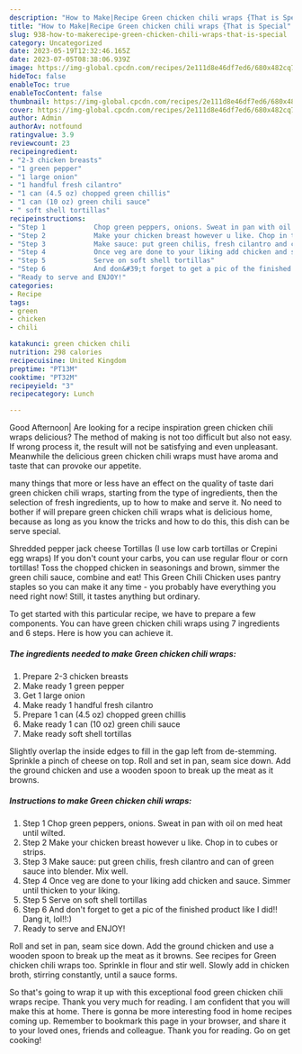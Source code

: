 ```yaml
---
description: "How to Make|Recipe Green chicken chili wraps {That is Special"
title: "How to Make|Recipe Green chicken chili wraps {That is Special"
slug: 938-how-to-makerecipe-green-chicken-chili-wraps-that-is-special
category: Uncategorized
date: 2023-05-19T12:32:46.165Z
date: 2023-07-05T08:38:06.939Z
image: https://img-global.cpcdn.com/recipes/2e111d8e46df7ed6/680x482cq70/green-chicken-chili-wraps-recipe-main-photo.jpg
hideToc: false
enableToc: true
enableTocContent: false
thumbnail: https://img-global.cpcdn.com/recipes/2e111d8e46df7ed6/680x482cq70/green-chicken-chili-wraps-recipe-main-photo.jpg
cover: https://img-global.cpcdn.com/recipes/2e111d8e46df7ed6/680x482cq70/green-chicken-chili-wraps-recipe-main-photo.jpg
author: Admin
authorAv: notfound
ratingvalue: 3.9
reviewcount: 23
recipeingredient:
- "2-3 chicken breasts"
- "1 green pepper"
- "1 large onion"
- "1 handful fresh cilantro"
- "1 can (4.5 oz) chopped green chillis"
- "1 can (10 oz) green chili sauce"
- " soft shell tortillas"
recipeinstructions:
- "Step 1            Chop green peppers, onions. Sweat in pan with oil on med heat until wilted."
- "Step 2            Make your chicken breast however u like. Chop in to cubes or strips."
- "Step 3            Make sauce: put green chilis, fresh cilantro and can of green sauce into blender. Mix well."
- "Step 4            Once veg are done to your liking add chicken and sauce. Simmer until thicken to your liking."
- "Step 5            Serve on soft shell tortillas"
- "Step 6            And don&#39;t forget to get a pic of the finished product like I did!! Dang it, lol!!:)"
- "Ready to serve and ENJOY!"
categories:
- Recipe
tags:
- green
- chicken
- chili

katakunci: green chicken chili 
nutrition: 298 calories
recipecuisine: United Kingdom
preptime: "PT13M"
cooktime: "PT32M"
recipeyield: "3"
recipecategory: Lunch

---
```



Good Afternoon| Are looking for a recipe inspiration green chicken chili wraps delicious? The method of making is not too difficult but also not easy. If wrong process it, the result will not be satisfying and even unpleasant. Meanwhile the delicious green chicken chili wraps must have aroma and taste that can provoke our appetite.






many things that more or less have an effect on the quality of taste dari green chicken chili wraps, starting from the type of ingredients, then the selection of fresh ingredients, up to how to make and serve it. No need to bother if will prepare green chicken chili wraps what is delicious home, because as long as you know the tricks and how to do this, this dish can be serve  special.


Shredded pepper jack cheese Tortillas (I use low carb tortillas or Crepini egg wraps) If you don&#39;t count your carbs, you can use regular flour or corn tortillas! Toss the chopped chicken in seasonings and brown, simmer the green chili sauce, combine and eat! This Green Chili Chicken uses pantry staples so you can make it any time - you probably have everything you need right now! Still, it tastes anything but ordinary.


To get started with this particular recipe, we have to prepare a few components. You can have green chicken chili wraps using 7 ingredients and 6 steps. Here is how you can achieve it.

<!--inarticleads1-->

##### The ingredients needed to make Green chicken chili wraps:

1. Prepare 2-3 chicken breasts
1. Make ready 1 green pepper
1. Get 1 large onion
1. Make ready 1 handful fresh cilantro
1. Prepare 1 can (4.5 oz) chopped green chillis
1. Make ready 1 can (10 oz) green chili sauce
1. Make ready  soft shell tortillas


Slightly overlap the inside edges to fill in the gap left from de-stemming. Sprinkle a pinch of cheese on top. Roll and set in pan, seam sice down. Add the ground chicken and use a wooden spoon to break up the meat as it browns. 

<!--inarticleads2-->

##### Instructions to make Green chicken chili wraps:

1. Step 1            Chop green peppers, onions. Sweat in pan with oil on med heat until wilted.
1. Step 2            Make your chicken breast however u like. Chop in to cubes or strips.
1. Step 3            Make sauce: put green chilis, fresh cilantro and can of green sauce into blender. Mix well.
1. Step 4            Once veg are done to your liking add chicken and sauce. Simmer until thicken to your liking.
1. Step 5            Serve on soft shell tortillas
1. Step 6            And don&#39;t forget to get a pic of the finished product like I did!! Dang it, lol!!:)
1. Ready to serve and ENJOY!

Roll and set in pan, seam sice down. Add the ground chicken and use a wooden spoon to break up the meat as it browns. See recipes for Green chicken chili wraps too. Sprinkle in flour and stir well. Slowly add in chicken broth, stirring constantly, until a sauce forms. 

So that's going to wrap it up with this exceptional food green chicken chili wraps recipe. Thank you very much for reading. I am confident that you will make this at home. There is gonna be more interesting food in home recipes coming up. Remember to bookmark this page in your browser, and share it to your loved ones, friends and colleague. Thank you for reading. Go on get cooking!
